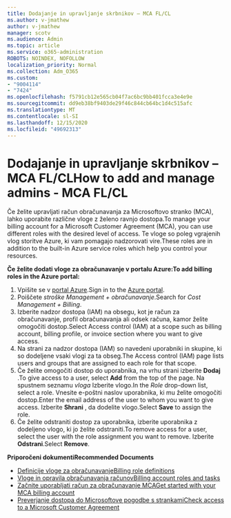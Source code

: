 ```yaml
---
title: Dodajanje in upravljanje skrbnikov – MCA FL/CL
ms.author: v-jmathew
author: v-jmathew
manager: scotv
ms.audience: Admin
ms.topic: article
ms.service: o365-administration
ROBOTS: NOINDEX, NOFOLLOW
localization_priority: Normal
ms.collection: Adm_O365
ms.custom:
- "9004114"
- "7424"
ms.openlocfilehash: f5791cb12e565cb04f7ac6bc9bb401fcca3e4e9e
ms.sourcegitcommit: dd9eb38bf9403de29f46c844cb64bc1d4c515afc
ms.translationtype: MT
ms.contentlocale: sl-SI
ms.lasthandoff: 12/15/2020
ms.locfileid: "49692313"
---
```

# <a name="how-to-add-and-manage-admins---mca-flcl"></a><span data-ttu-id="5dab7-102">Dodajanje in upravljanje skrbnikov – MCA FL/CL</span><span class="sxs-lookup"><span data-stu-id="5dab7-102">How to add and manage admins - MCA FL/CL</span></span>

<span data-ttu-id="5dab7-103">Če želite upravljati račun obračunavanja za Microsoftovo stranko (MCA), lahko uporabite različne vloge z želeno ravnjo dostopa.</span><span class="sxs-lookup"><span data-stu-id="5dab7-103">To manage your billing account for a Microsoft Customer Agreement (MCA), you can use different roles with the desired level of access.</span></span> <span data-ttu-id="5dab7-104">Te vloge so poleg vgrajenih vlog storitve Azure, ki vam pomagajo nadzorovati vire.</span><span class="sxs-lookup"><span data-stu-id="5dab7-104">These roles are in addition to the built-in Azure service roles which help you control your resources.</span></span>

<span data-ttu-id="5dab7-105">**Če želite dodati vloge za obračunavanje v portalu Azure:**</span><span class="sxs-lookup"><span data-stu-id="5dab7-105">**To add billing roles in the Azure portal:**</span></span>

1. <span data-ttu-id="5dab7-106">Vpišite se v [portal Azure](https://portal.azure.com/).</span><span class="sxs-lookup"><span data-stu-id="5dab7-106">Sign in to the [Azure portal](https://portal.azure.com/).</span></span>
2. <span data-ttu-id="5dab7-107">Poiščete *stroške Management + obračunavanje*.</span><span class="sxs-lookup"><span data-stu-id="5dab7-107">Search for *Cost Management + Billing*.</span></span>
3. <span data-ttu-id="5dab7-108">Izberite nadzor dostopa (IAM) na obsegu, kot je račun za obračunavanje, profil obračunavanja ali odsek računa, kamor želite omogočiti dostop.</span><span class="sxs-lookup"><span data-stu-id="5dab7-108">Select Access control (IAM) at a scope such as billing account, billing profile, or invoice section where you want to give access.</span></span>
4. <span data-ttu-id="5dab7-109">Na strani za nadzor dostopa (IAM) so navedeni uporabniki in skupine, ki so dodeljene vsaki vlogi za ta obseg.</span><span class="sxs-lookup"><span data-stu-id="5dab7-109">The Access control (IAM) page lists users and groups that are assigned to each role for that scope.</span></span>
5. <span data-ttu-id="5dab7-110">Če želite omogočiti dostop do uporabnika, na vrhu strani izberite **Dodaj** .</span><span class="sxs-lookup"><span data-stu-id="5dab7-110">To give access to a user, select **Add** from the top of the page.</span></span> <span data-ttu-id="5dab7-111">Na spustnem seznamu *vloga* Izberite vlogo.</span><span class="sxs-lookup"><span data-stu-id="5dab7-111">In the *Role* drop-down list, select a role.</span></span> <span data-ttu-id="5dab7-112">Vnesite e-poštni naslov uporabnika, ki mu želite omogočiti dostop.</span><span class="sxs-lookup"><span data-stu-id="5dab7-112">Enter the email address of the user to whom you want to give access.</span></span> <span data-ttu-id="5dab7-113">Izberite **Shrani** , da dodelite vlogo.</span><span class="sxs-lookup"><span data-stu-id="5dab7-113">Select **Save** to assign the role.</span></span>
6. <span data-ttu-id="5dab7-114">Če želite odstraniti dostop za uporabnika, izberite uporabnika z dodeljeno vlogo, ki jo želite odstraniti.</span><span class="sxs-lookup"><span data-stu-id="5dab7-114">To remove access for a user, select the user with the role assignment you want to remove.</span></span> <span data-ttu-id="5dab7-115">Izberite **Odstrani**.</span><span class="sxs-lookup"><span data-stu-id="5dab7-115">Select **Remove**.</span></span>

<span data-ttu-id="5dab7-116">**Priporočeni dokumenti**</span><span class="sxs-lookup"><span data-stu-id="5dab7-116">**Recommended Documents**</span></span>

- [<span data-ttu-id="5dab7-117">Definicije vloge za obračunavanje</span><span class="sxs-lookup"><span data-stu-id="5dab7-117">Billing role definitions</span></span>](https://docs.microsoft.com/azure/cost-management-billing/manage/understand-mca-roles)
- [<span data-ttu-id="5dab7-118">Vloge in opravila obračunavanja računov</span><span class="sxs-lookup"><span data-stu-id="5dab7-118">Billing account roles and tasks</span></span>](https://docs.microsoft.com/azure/cost-management-billing/manage/understand-mca-roles#billing-account-roles-and-tasks)
- [<span data-ttu-id="5dab7-119">Začnite uporabljati račun za obračunavanje MCA</span><span class="sxs-lookup"><span data-stu-id="5dab7-119">Get started with your MCA billing account</span></span>](https://docs.microsoft.com/azure/cost-management-billing/understand/mca-overview)
- [<span data-ttu-id="5dab7-120">Preverjanje dostopa do Microsoftove pogodbe s strankami</span><span class="sxs-lookup"><span data-stu-id="5dab7-120">Check access to a Microsoft Customer Agreement</span></span>](https://docs.microsoft.com/azure/cost-management-billing/manage/change-credit-card?WT.mc_id=Portal-Microsoft_Azure_Support%22%20%5Cl%20%22manage-credit-cards-for-a-microsoft-customer-agreement%22%20%5Ct%20%22_blank#check-the-type-of-your-account)
